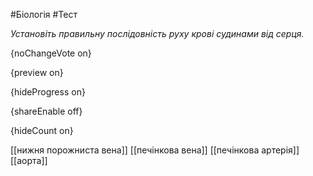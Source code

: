 #Біологія #Тест

*Установіть правильну послідовність руху крові судинами від серця.*

{noChangeVote on}

{preview on}

{hideProgress on}

{shareEnable off}

{hideCount on}

[[нижня порожниста вена]]
[[печінкова вена]]
[[печінкова артерія]]
[[аорта]]
